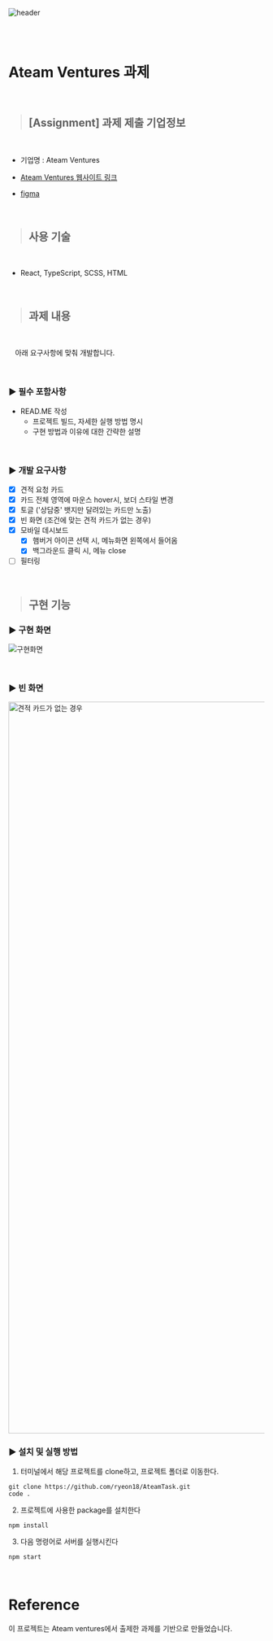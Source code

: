 ![header](https://capsule-render.vercel.app/api?type=Slice&color=auto&height=350&section=header&text=%20%20Ateam_ventures&fontSize=90&textBg=true)


<br/>
<br>


# Ateam Ventures 과제

<br>

> ## [Assignment] 과제 제출 기업정보

 <br>

  - 기업명 : Ateam Ventures

  - [Ateam Ventures 웹사이트 링크](https://capa.ai/)
  - [figma](https://www.figma.com/file/eUjS3RZDlexaD12MmwjZ7R/Ateamventures-%ED%94%84%EB%A1%A0%ED%8A%B8%EC%97%94%EB%93%9C-%EC%BD%94%EB%94%A9%ED%85%8C%EC%8A%A4%ED%8A%B8?node-id=0%3A1)

<br>


> ## 사용 기술
<br>

 -  React, TypeScript, SCSS, HTML

<br>

> ## 과제 내용

<br>

ㅤ아래 요구사항에 맞춰 개발합니다.

<br>

### ▶︎ 필수 포함사항
- READ.ME 작성
    - 프로젝트 빌드, 자세한 실행 방법 명시
    - 구현 방법과 이유에 대한 간략한 설명

<br>

### ▶︎ 개발 요구사항

   - [x] 견적 요청 카드
   - [x] 카드 전체 영역에 마운스 hover시, 보더 스타일 변경
   - [x] 토글 ('상담중' 뱃지만 달려있는 카드만 노출)
   - [x] 빈 화면 (조건에 맞는 견적 카드가 없는 경우)
   - [x] 모바일 데시보드
     - [x] 햄버거 아이콘 선택 시, 메뉴화면 왼쪽에서 들어옴
     - [x] 백그라운드 클릭 시, 메뉴 close
   - [ ] 필터링

<br>

> ## 구현 기능

### ▶︎ 구현 화면

![구현화면](https://user-images.githubusercontent.com/62207127/146673646-d873e5f1-30d2-4242-8f16-1dfe24768c88.gif)

<br>

### ▶︎ 빈 화면

<img width="1439" alt="견적 카드가 없는 경우" src="https://user-images.githubusercontent.com/62207127/146672728-b138fa3d-d633-4bf0-a6a3-3c05e32b6f76.png">

<br/>

### ▶︎ 설치 및 실행 방법
1. 터미널에서 해당 프로젝트를 clone하고, 프로젝트 폴더로 이동한다.
```shell
git clone https://github.com/ryeon18/AteamTask.git
code .
```

2. 프로젝트에 사용한 package를 설치한다
```shell
npm install
```

3. 다음 명령어로 서버를 실행시킨다
```shell
npm start
```

<br>

# Reference
이 프로젝트는 Ateam ventures에서 출제한 과제를 기반으로 만들었습니다. 
